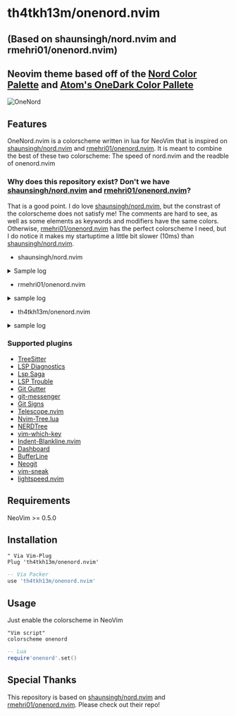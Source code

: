 # th4tkh13m/onenord.nvim 
## (Based on shaunsingh/nord.nvim and rmehri01/onenord.nvim)

## Neovim theme based off of the [Nord Color Palette](https://www.nordtheme.com/docs/colors-and-palettes) and [Atom's OneDark Color Pallete](https://github.com/atom/atom/tree/master/packages/one-dark-ui)

![OneNord](https://user-images.githubusercontent.com/29520244/140460591-0eddc8ae-0e50-4e7c-858c-9b063d435574.png)

## Features

OneNord.nvim is a colorscheme written in lua for NeoVim that is inspired on [shaunsingh/nord.nvim](https://github.com/shaunsingh/nord.nvim) and [rmehri01/onenord.nvim](https://github.com/rmehri01/onenord.nvim). It is meant to combine the best of these two colorscheme: The speed of nord.nvim and the readble of onenord.nvim


### Why does this repository exist? Don't we have [shaunsingh/nord.nvim](https://github.com/shaunsingh/nord.nvim) and [rmehri01/onenord.nvim](https://github.com/rmehri01/onenord.nvim)?

That is a good point. I do love [shaunsingh/nord.nvim](https://github.com/shaunsingh/nord.nvim), but the constrast of the colorscheme does not satisfy me! The comments are hard to see, as well as some elements as keywords and modifiers have the same colors. Otherwise, [rmehri01/onenord.nvim](https://github.com/rmehri01/onenord.nvim) has the perfect colorscheme I need, but I do notice it makes my startuptime a little bit slower (10ms) than [shaunsingh/nord.nvim](https://github.com/shaunsingh/nord.nvim).

- shaunsingh/nord.nvim
<details>
<summary>Sample log</summary>

```diff
times in msec
 clock   self+sourced   self:  sourced script
 clock   elapsed:              other lines

000.014  000.014: --- NVIM STARTING ---
000.658  000.644: locale set
001.330  000.672: inits 1
001.358  000.028: window checked
001.364  000.006: parsing arguments
001.439  000.075: expanding arguments
001.543  000.104: inits 2
002.729  001.186: init highlight
002.733  000.004: waiting for UI
004.295  001.562: done waiting for UI
004.326  000.031: init screen for UI
004.617  000.028  000.028: sourcing /usr/share/nvim/archlinux.vim
004.629  000.088  000.060: sourcing /etc/xdg//nvim/sysinit.vim
017.195  012.524  012.524: sourcing /home/th4tkh13m/.config/nvim/init.lua
017.233  000.295: sourcing vimrc file(s)
017.358  000.047  000.047: sourcing /usr/share/nvim/runtime/filetype.vim
017.607  000.028  000.028: sourcing /home/th4tkh13m/.local/share/nvim/site/pack/packer/start/filetype.nvim/filetype.vim
017.986  000.100  000.100: sourcing /usr/share/nvim/runtime/ftplugin.vim
018.491  000.082  000.082: sourcing /usr/share/nvim/runtime/indent.vim
019.747  000.602  000.602: sourcing /usr/share/nvim/runtime/syntax/syncolor.vim
020.380  001.345  000.743: sourcing /usr/share/nvim/runtime/syntax/synload.vim
020.609  001.688  000.343: sourcing /usr/share/nvim/runtime/syntax/syntax.vim
021.607  000.032  000.032: sourcing /usr/share/nvim/runtime/plugin/health.vim
021.743  000.104  000.104: sourcing /usr/share/nvim/runtime/plugin/man.vim
021.809  000.034  000.034: sourcing /usr/share/nvim/runtime/plugin/matchit.vim
022.230  000.394  000.394: sourcing /usr/share/nvim/runtime/plugin/matchparen.vim
022.606  000.027  000.027: sourcing /home/th4tkh13m/.local/share/nvim/rplugin.vim
022.625  000.360  000.333: sourcing /usr/share/nvim/runtime/plugin/rplugin.vim
022.704  000.052  000.052: sourcing /usr/share/nvim/runtime/plugin/tutor.vim
025.491  002.617  002.617: sourcing /home/th4tkh13m/.config/nvim/plugin/packer_compiled.lua
025.801  003.031: loading plugins
026.158  000.064  000.064: sourcing /home/th4tkh13m/.local/share/nvim/site/pack/packer/start/filetype.nvim/plugin/filetype.vim
026.704  000.288  000.288: sourcing /home/th4tkh13m/.local/share/nvim/site/pack/packer/start/nvim-lsp-installer/plugin/nvim-lsp-installer.vim
027.055  000.089  000.089: sourcing /home/th4tkh13m/.local/share/nvim/site/pack/packer/start/plenary.nvim/plugin/plenary.vim
027.465  001.223: loading packages
027.841  000.377: loading after plugins
027.873  000.032: inits 3
027.879  000.005: reading ShaDa
028.406  000.527: opening buffers
028.414  000.008: BufEnter autocommands
028.419  000.005: editing files in windows
032.814  000.393  000.393: sourcing /usr/share/nvim/runtime/syntax/syncolor.vim
034.217  000.325  000.325: sourcing /usr/share/nvim/runtime/syntax/syncolor.vim
035.172  000.325  000.325: sourcing /usr/share/nvim/runtime/syntax/syncolor.vim
042.187  012.725: VimEnter autocommands
042.196  000.009: UIEnter autocommands
042.876  000.532  000.532: sourcing /usr/share/nvim/runtime/autoload/provider/clipboard.vim
042.894  000.166: before starting main loop
068.800  025.906: first screen update
+ 068.810  000.010: --- NVIM STARTED ---
```
</details>

- rmehri01/onenord.nvim
<details>
<summary>sample log</summary>

```diff
times in msec
 clock   self+sourced   self:  sourced script
 clock   elapsed:              other lines

000.028  000.028: --- NVIM STARTING ---
000.713  000.685: locale set
001.464  000.751: inits 1
001.497  000.032: window checked
001.504  000.008: parsing arguments
001.613  000.108: expanding arguments
001.702  000.089: inits 2
002.780  001.078: init highlight
002.783  000.004: waiting for UI
004.481  001.698: done waiting for UI
004.522  000.041: init screen for UI
004.822  000.030  000.030: sourcing /usr/share/nvim/archlinux.vim
004.833  000.090  000.061: sourcing /etc/xdg//nvim/sysinit.vim
018.034  013.159  013.159: sourcing /home/th4tkh13m/.config/nvim/init.lua
018.072  000.301: sourcing vimrc file(s)
018.201  000.048  000.048: sourcing /usr/share/nvim/runtime/filetype.vim
018.482  000.030  000.030: sourcing /home/th4tkh13m/.local/share/nvim/site/pack/packer/start/filetype.nvim/filetype.vim
018.873  000.104  000.104: sourcing /usr/share/nvim/runtime/ftplugin.vim
019.379  000.084  000.084: sourcing /usr/share/nvim/runtime/indent.vim
020.686  000.636  000.636: sourcing /usr/share/nvim/runtime/syntax/syncolor.vim
021.289  001.356  000.720: sourcing /usr/share/nvim/runtime/syntax/synload.vim
021.527  001.714  000.357: sourcing /usr/share/nvim/runtime/syntax/syntax.vim
022.535  000.032  000.032: sourcing /usr/share/nvim/runtime/plugin/health.vim
022.664  000.097  000.097: sourcing /usr/share/nvim/runtime/plugin/man.vim
022.739  000.042  000.042: sourcing /usr/share/nvim/runtime/plugin/matchit.vim
023.178  000.410  000.410: sourcing /usr/share/nvim/runtime/plugin/matchparen.vim
023.619  000.086  000.086: sourcing /home/th4tkh13m/.local/share/nvim/rplugin.vim
023.636  000.420  000.334: sourcing /usr/share/nvim/runtime/plugin/rplugin.vim
023.708  000.045  000.045: sourcing /usr/share/nvim/runtime/plugin/tutor.vim
026.238  002.336  002.336: sourcing /home/th4tkh13m/.config/nvim/plugin/packer_compiled.lua
026.518  003.085: loading plugins
026.813  000.044  000.044: sourcing /home/th4tkh13m/.local/share/nvim/site/pack/packer/start/filetype.nvim/plugin/filetype.vim
027.296  000.254  000.254: sourcing /home/th4tkh13m/.local/share/nvim/site/pack/packer/start/nvim-lsp-installer/plugin/nvim-lsp-installer.vim
027.618  000.082  000.082: sourcing /home/th4tkh13m/.local/share/nvim/site/pack/packer/start/plenary.nvim/plugin/plenary.vim
028.006  001.108: loading packages
028.351  000.345: loading after plugins
028.380  000.029: inits 3
028.383  000.004: reading ShaDa
028.869  000.485: opening buffers
028.876  000.007: BufEnter autocommands
028.880  000.004: editing files in windows
035.754  000.357  000.357: sourcing /usr/share/nvim/runtime/syntax/syncolor.vim
036.765  000.330  000.330: sourcing /usr/share/nvim/runtime/syntax/syncolor.vim
-043.254  009.797  009.109: sourcing /home/th4tkh13m/.local/share/nvim/site/pack/packer/opt/onenord.nvim/colors/onenord.lua
044.834  006.158: VimEnter autocommands
044.843  000.009: UIEnter autocommands
045.525  000.535  000.535: sourcing /usr/share/nvim/runtime/autoload/provider/clipboard.vim
045.543  000.165: before starting main loop
071.556  026.013: first screen update
- 071.566  000.010: --- NVIM STARTED ---
```
</details>

- th4tkh13m/onenord.nvim
<details>
<summary>sample log</summary>

```diff
times in msec
 clock   self+sourced   self:  sourced script
 clock   elapsed:              other lines

000.010  000.010: --- NVIM STARTING ---
000.496  000.487: locale set
001.019  000.523: inits 1
001.048  000.029: window checked
001.054  000.006: parsing arguments
001.118  000.064: expanding arguments
001.188  000.070: inits 2
002.026  000.838: init highlight
002.029  000.003: waiting for UI
003.252  001.224: done waiting for UI
003.277  000.024: init screen for UI
003.492  000.022  000.022: sourcing /usr/share/nvim/archlinux.vim
003.501  000.068  000.046: sourcing /etc/xdg//nvim/sysinit.vim
012.926  009.394  009.394: sourcing /home/th4tkh13m/.config/nvim/init.lua
012.963  000.225: sourcing vimrc file(s)
013.086  000.056  000.056: sourcing /usr/share/nvim/runtime/filetype.vim
013.299  000.024  000.024: sourcing /home/th4tkh13m/.local/share/nvim/site/pack/packer/start/filetype.nvim/filetype.vim
013.622  000.096  000.096: sourcing /usr/share/nvim/runtime/ftplugin.vim
014.030  000.064  000.064: sourcing /usr/share/nvim/runtime/indent.vim
015.070  000.485  000.485: sourcing /usr/share/nvim/runtime/syntax/syncolor.vim
015.570  001.071  000.585: sourcing /usr/share/nvim/runtime/syntax/synload.vim
015.750  001.342  000.271: sourcing /usr/share/nvim/runtime/syntax/syntax.vim
016.546  000.024  000.024: sourcing /usr/share/nvim/runtime/plugin/health.vim
016.644  000.074  000.074: sourcing /usr/share/nvim/runtime/plugin/man.vim
016.695  000.026  000.026: sourcing /usr/share/nvim/runtime/plugin/matchit.vim
017.014  000.299  000.299: sourcing /usr/share/nvim/runtime/plugin/matchparen.vim
017.304  000.019  000.019: sourcing /home/th4tkh13m/.local/share/nvim/rplugin.vim
017.317  000.274  000.255: sourcing /usr/share/nvim/runtime/plugin/rplugin.vim
017.374  000.035  000.035: sourcing /usr/share/nvim/runtime/plugin/tutor.vim
019.648  002.144  002.144: sourcing /home/th4tkh13m/.config/nvim/plugin/packer_compiled.lua
019.900  002.478: loading plugins
020.150  000.039  000.039: sourcing /home/th4tkh13m/.local/share/nvim/site/pack/packer/start/filetype.nvim/plugin/filetype.vim
020.563  000.218  000.218: sourcing /home/th4tkh13m/.local/share/nvim/site/pack/packer/start/nvim-lsp-installer/plugin/nvim-lsp-installer.vim
020.836  000.069  000.069: sourcing /home/th4tkh13m/.local/share/nvim/site/pack/packer/start/plenary.nvim/plugin/plenary.vim
021.162  000.936: loading packages
021.460  000.298: loading after plugins
021.484  000.024: inits 3
021.487  000.003: reading ShaDa
021.890  000.404: opening buffers
021.896  000.005: BufEnter autocommands
021.899  000.003: editing files in windows
025.648  000.341  000.341: sourcing /usr/share/nvim/runtime/syntax/syncolor.vim
026.849  000.279  000.279: sourcing /usr/share/nvim/runtime/syntax/syncolor.vim
027.666  000.275  000.275: sourcing /usr/share/nvim/runtime/syntax/syncolor.vim
034.772  011.978: VimEnter autocommands
034.782  000.010: UIEnter autocommands
035.368  000.457  000.457: sourcing /usr/share/nvim/runtime/autoload/provider/clipboard.vim
035.383  000.144: before starting main loop
057.655  022.272: first screen update
+ 057.664  000.009: --- NVIM STARTED ---
```
</details>

### Supported plugins

- [TreeSitter](https://github.com/nvim-treesitter/nvim-treesitter)
- [LSP Diagnostics](https://neovim.io/doc/user/lsp.html)
- [Lsp Saga](https://github.com/glepnir/lspsaga.nvim)
- [LSP Trouble](https://github.com/folke/lsp-trouble.nvim)
- [Git Gutter](https://github.com/airblade/vim-gitgutter)
- [git-messenger](https://github.com/rhysd/git-messenger.vim)
- [Git Signs](https://github.com/lewis6991/gitsigns.nvim)
- [Telescope.nvim](https://github.com/nvim-telescope/telescope.nvim)
- [Nvim-Tree.lua](https://github.com/kyazdani42/nvim-tree.lua)
- [NERDTree](https://github.com/preservim/nerdtree)
- [vim-which-key](https://github.com/liuchengxu/vim-which-key)
- [Indent-Blankline.nvim](https://github.com/lukas-reineke/indent-blankline.nvim)
- [Dashboard](https://github.com/glepnir/dashboard-nvim)
- [BufferLine](https://github.com/akinsho/nvim-bufferline.lua)
- [Neogit](https://github.com/TimUntersberger/neogit)
- [vim-sneak](https://github.com/justinmk/vim-sneak)
- [lightspeed.nvim](https://github.com/ggandor/lightspeed.nvim)

## Requirements

NeoVim >= 0.5.0

## Installation

```vim
" Via Vim-Plug
Plug 'th4tkh13m/onenord.nvim'
```

```lua
-- Via Packer
use 'th4tkh13m/onenord.nvim'
```

## Usage

Just enable the colorscheme in NeoVim

```vim
"Vim script"
colorscheme onenord
```

```lua
-- Lua
require'onenord'.set()
```

## Special Thanks

This repository is based on [shaunsingh/nord.nvim](https://github.com/shaunsingh/nord.nvim) and [rmehri01/onenord.nvim](https://github.com/rmehri01/onenord.nvim). Please check out their repo!

